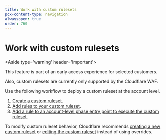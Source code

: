 ```yaml
---
title: Work with custom rulesets
pcx-content-type: navigation
alwaysopen: true
order: 760
---
```


# Work with custom rulesets

<Aside type='warning' header='Important'>

This feature is part of an early access experience for selected customers.

Also, custom rulesets are currently only supported by the Cloudflare WAF.

</Aside>

Use the following workflow to deploy a custom ruleset at the account level.

1. [Create a custom ruleset](/cf-rulesets/custom-rulesets/create-custom-ruleset/).
1. [Add rules to your custom ruleset](/cf-rulesets/custom-rulesets/add-rules-ruleset/).
1. [Add a rule to an account-level phase entry point to execute the custom ruleset](/cf-rulesets/custom-rulesets/execute-custom-ruleset/).

To modify custom ruleset behavior, Cloudflare recommends [creating a new custom ruleset](/cf-rulesets/custom-rulesets/create-custom-ruleset/) or [editing the custom ruleset](/cf-rulesets/custom-rulesets/add-rules-ruleset/) instead of using overrides.

